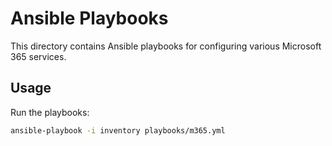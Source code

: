 # Ansible Playbooks

This directory contains Ansible playbooks for configuring various Microsoft 365 services.

## Usage
Run the playbooks:
```bash
ansible-playbook -i inventory playbooks/m365.yml
